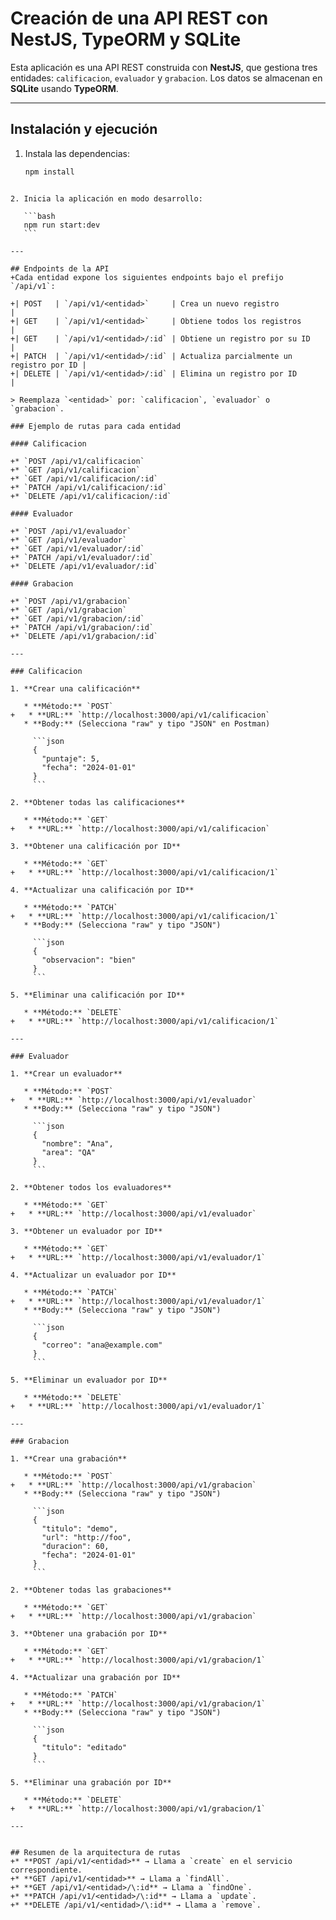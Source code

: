 # Creación de una API REST con NestJS, TypeORM y SQLite
 
 Esta aplicación es una API REST construida con **NestJS**, que gestiona tres entidades: `calificacion`, `evaluador` y `grabacion`. Los datos se almacenan en **SQLite** usando **TypeORM**.
 
 ---
 
 ## Instalación y ejecución
 
 1. Instala las dependencias:
    ```bash
    npm install
 ````
 
 2. Inicia la aplicación en modo desarrollo:
 
    ```bash
    npm run start:dev
    ```
 
 ---
 
 ## Endpoints de la API
+Cada entidad expone los siguientes endpoints bajo el prefijo `/api/v1`:
 
+| POST   | `/api/v1/<entidad>`     | Crea un nuevo registro                    |
+| GET    | `/api/v1/<entidad>`     | Obtiene todos los registros               |
+| GET    | `/api/v1/<entidad>/:id` | Obtiene un registro por su ID             |
+| PATCH  | `/api/v1/<entidad>/:id` | Actualiza parcialmente un registro por ID |
+| DELETE | `/api/v1/<entidad>/:id` | Elimina un registro por ID                |
 
 > Reemplaza `<entidad>` por: `calificacion`, `evaluador` o `grabacion`.
 
 ### Ejemplo de rutas para cada entidad
 
 #### Calificacion

+* `POST /api/v1/calificacion`
+* `GET /api/v1/calificacion`
+* `GET /api/v1/calificacion/:id`
+* `PATCH /api/v1/calificacion/:id`
+* `DELETE /api/v1/calificacion/:id`
 
 #### Evaluador
 
+* `POST /api/v1/evaluador`
+* `GET /api/v1/evaluador`
+* `GET /api/v1/evaluador/:id`
+* `PATCH /api/v1/evaluador/:id`
+* `DELETE /api/v1/evaluador/:id`
 
 #### Grabacion
 
+* `POST /api/v1/grabacion`
+* `GET /api/v1/grabacion`
+* `GET /api/v1/grabacion/:id`
+* `PATCH /api/v1/grabacion/:id`
+* `DELETE /api/v1/grabacion/:id`
 
 ---
 
 ### Calificacion
 
 1. **Crear una calificación**
 
    * **Método:** `POST`
+   * **URL:** `http://localhost:3000/api/v1/calificacion`
    * **Body:** (Selecciona "raw" y tipo "JSON" en Postman)
 
      ```json
      {
        "puntaje": 5,
        "fecha": "2024-01-01"
      }
      ```
 
 2. **Obtener todas las calificaciones**
 
    * **Método:** `GET`
+   * **URL:** `http://localhost:3000/api/v1/calificacion`
 
 3. **Obtener una calificación por ID**
 
    * **Método:** `GET`
+   * **URL:** `http://localhost:3000/api/v1/calificacion/1`
 
 4. **Actualizar una calificación por ID**
 
    * **Método:** `PATCH`
+   * **URL:** `http://localhost:3000/api/v1/calificacion/1`
    * **Body:** (Selecciona "raw" y tipo "JSON")
 
      ```json
      {
        "observacion": "bien"
      }
      ```
 
 5. **Eliminar una calificación por ID**
 
    * **Método:** `DELETE`
+   * **URL:** `http://localhost:3000/api/v1/calificacion/1`
 
 ---
 
 ### Evaluador
 
 1. **Crear un evaluador**
 
    * **Método:** `POST`
+   * **URL:** `http://localhost:3000/api/v1/evaluador`
    * **Body:** (Selecciona "raw" y tipo "JSON")
 
      ```json
      {
        "nombre": "Ana",
        "area": "QA"
      }
      ```
 
 2. **Obtener todos los evaluadores**
 
    * **Método:** `GET`
+   * **URL:** `http://localhost:3000/api/v1/evaluador`
 
 3. **Obtener un evaluador por ID**
 
    * **Método:** `GET`
+   * **URL:** `http://localhost:3000/api/v1/evaluador/1`
 
 4. **Actualizar un evaluador por ID**
 
    * **Método:** `PATCH`
+   * **URL:** `http://localhost:3000/api/v1/evaluador/1`
    * **Body:** (Selecciona "raw" y tipo "JSON")
 
      ```json
      {
        "correo": "ana@example.com"
      }
      ```
 
 5. **Eliminar un evaluador por ID**
 
    * **Método:** `DELETE`
+   * **URL:** `http://localhost:3000/api/v1/evaluador/1`
 
 ---
 
 ### Grabacion
 
 1. **Crear una grabación**
 
    * **Método:** `POST`
+   * **URL:** `http://localhost:3000/api/v1/grabacion`
    * **Body:** (Selecciona "raw" y tipo "JSON")
 
      ```json
      {
        "titulo": "demo",
        "url": "http://foo",
        "duracion": 60,
        "fecha": "2024-01-01"
      }
      ```
 
 2. **Obtener todas las grabaciones**
 
    * **Método:** `GET`
+   * **URL:** `http://localhost:3000/api/v1/grabacion`
 
 3. **Obtener una grabación por ID**
 
    * **Método:** `GET`
+   * **URL:** `http://localhost:3000/api/v1/grabacion/1`
 
 4. **Actualizar una grabación por ID**
 
    * **Método:** `PATCH`
+   * **URL:** `http://localhost:3000/api/v1/grabacion/1`
    * **Body:** (Selecciona "raw" y tipo "JSON")
 
      ```json
      {
        "titulo": "editado"
      }
      ```
 
 5. **Eliminar una grabación por ID**
 
    * **Método:** `DELETE`
+   * **URL:** `http://localhost:3000/api/v1/grabacion/1`
 
 ---
 
 
 ## Resumen de la arquitectura de rutas
+* **POST /api/v1/<entidad>** → Llama a `create` en el servicio correspondiente.
+* **GET /api/v1/<entidad>** → Llama a `findAll`.
+* **GET /api/v1/<entidad>/\:id** → Llama a `findOne`.
+* **PATCH /api/v1/<entidad>/\:id** → Llama a `update`.
+* **DELETE /api/v1/<entidad>/\:id** → Llama a `remove`.
